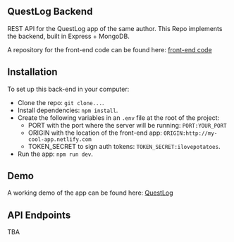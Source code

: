 ## QuestLog Backend

REST API for the QuestLog app of the same author.
This Repo implements the backend, built in Express + MongoDB.

A repository for the front-end code can be found here: [front-end code](https://github.com/Navitat/questlog-frontend)

## Installation

To set up this back-end in your computer:

- Clone the repo: `git clone...`.
- Install dependencies: `npm install`.
- Create the following variables in an `.env` file at the root of the project:
  - PORT with the port where the server will be running: `PORT:YOUR_PORT`
  - ORIGIN with the location of the front-end app: `ORIGIN:http://my-cool-app.netlify.com`
  - TOKEN_SECRET to sign auth tokens: `TOKEN_SECRET:ilovepotatoes`.
- Run the app: `npm run dev`.

## Demo

A working demo of the app can be found here: [QuestLog](https://questlog-app.netlify.app/)

## API Endpoints

TBA
